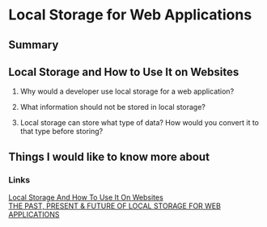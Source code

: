 # Local Storage for Web Applications

## Summary

## Local Storage and How to Use It on Websites
1. Why would a developer use local storage for a web application?

2. What information should not be stored in local storage?

3. Local storage can store what type of data? How would you convert it to that type before storing?

## Things I would like to know more about

### Links
[Local Storage And How To Use It On Websites](https://www.smashingmagazine.com/2010/10/local-storage-and-how-to-use-it/)
\
[THE PAST, PRESENT & FUTURE OF LOCAL STORAGE FOR WEB APPLICATIONS](http://diveinto.html5doctor.com/storage.html)